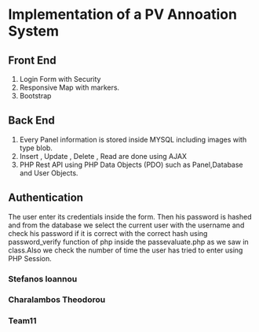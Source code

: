 # Implementation of a PV Annoation System 

## Front End
1. Login Form with Security
2. Responsive Map with markers.
3. Bootstrap

## Back End
1. Every Panel information is stored inside MYSQL including images 
with type blob.
2. Insert , Update , Delete , Read are done using AJAX 
3. PHP Rest API using PHP Data Objects (PDO) such as Panel,Database and User Objects.

## Authentication
The user enter its credentials inside the form.
Then his password is hashed and from the database we select 
the current user with the username and check his password if it is
correct with the correct hash using password_verify function of php
inside the passevaluate.php as we saw in class.Also we check the number of time the user 
has tried to enter using PHP Session.

### Stefanos Ioannou 
### Charalambos Theodorou
### Team11
